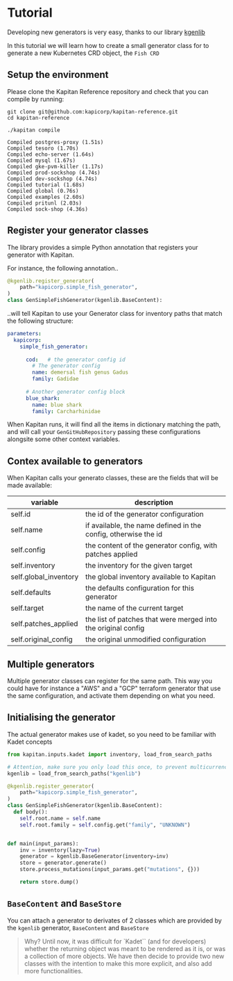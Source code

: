 # Tutorial

Developing new generators is very easy, thanks to our library [kgenlib](/lib/kgenlib)

In this tutorial we will learn how to create a small generator class for to generate a new Kubernetes CRD object, the `Fish CRD`

## Setup the environment

Please clone the Kapitan Reference repository and check that you can compile by running:

```shell
git clone git@github.com:kapicorp/kapitan-reference.git
cd kapitan-reference

./kapitan compile
```

```
Compiled postgres-proxy (1.51s)
Compiled tesoro (1.70s)
Compiled echo-server (1.64s)
Compiled mysql (1.67s)
Compiled gke-pvm-killer (1.17s)
Compiled prod-sockshop (4.74s)
Compiled dev-sockshop (4.74s)
Compiled tutorial (1.68s)
Compiled global (0.76s)
Compiled examples (2.60s)
Compiled pritunl (2.03s)
Compiled sock-shop (4.36s)
```



## Register your generator classes

The library provides a simple Python annotation that registers your generator with Kapitan.

For instance, the following annotation..

```py
@kgenlib.register_generator(
    path="kapicorp.simple_fish_generator",
)
class GenSimpleFishGenerator(kgenlib.BaseContent):
```

..will tell Kapitan to use your Generator class for inventory paths that match the following structure:

```yaml
parameters:
  kapicorp:
    simple_fish_generator:
      
      cod:   # the generator config id
        # The generator config
        name: demersal fish genus Gadus
        family: Gadidae
      
      # Another generator config block
      blue_shark:
        name: blue shark
        family: Carcharhinidae
```

When Kapitan runs, it will find all the items in dictionary matching the path, and will call your `GenGitHubRepository` passing these configurations alongsite some other context variables.

## Contex available to generators

When Kapitan calls your generato classes, these are the fields that will be made available:

| variable              | description                                                    |
|-----------------------|----------------------------------------------------------------|
| self.id               | the id of the generator configuration                          |
| self.name             | if available, the name defined in the config, otherwise the id |
| self.config           | the content of the generator config, with patches applied      |
| self.inventory        | the inventory for the given target                             |
| self.global_inventory | the global inventory available to Kapitan                      |
| self.defaults         | the defaults configuration for this generator                  |
| self.target           | the name of the current target                                 |
| self.patches_applied  | the list of patches that were merged into the original config  |
| self.original_config  | the original unmodified configuration                          |

## Multiple generators

Multiple generator classes can register for the same path. This way you could have for instance a "AWS" and a "GCP" terraform generator that use the same configuration, and activate them depending on what you need.


## Initialising the generator

The actual generator makes use of kadet, so you need to be familiar with Kadet concepts

```py
from kapitan.inputs.kadet import inventory, load_from_search_paths

# Attention, make sure you only load this once, to prevent multicurrency issues
kgenlib = load_from_search_paths("kgenlib")

@kgenlib.register_generator(
    path="kapicorp.simple_fish_generator",
)
class GenSimpleFishGenerator(kgenlib.BaseContent):
  def body():
    self.root.name = self.name
    self.root.family = self.config.get("family", "UNKNOWN")


def main(input_params):
    inv = inventory(lazy=True)
    generator = kgenlib.BaseGenerator(inventory=inv)
    store = generator.generate()
    store.process_mutations(input_params.get("mutations", {}))

    return store.dump()
```

## `BaseContent` and `BaseStore`

You can attach a generator to derivates of 2 classes which are provided by the `kgenlib` generator, `BaseContent` and `BaseStore`

> Why? Until now, it was difficult for `Kadet`` (and for developers) whether the returning object was meant to be rendered as it is, or was a collection of more objects. We have then decide to provide two new classes with the intention to make this more explicit, and also add more functionalities.